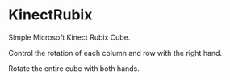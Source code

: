 KinectRubix
===========

Simple Microsoft Kinect Rubix Cube.

Control the rotation of each column and row with the right hand.

Rotate the entire cube with both hands.
